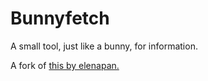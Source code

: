 # Bunnyfetch
A small tool, just like a bunny, for information.

A fork of [this by elenapan.](https://github.com/elenapan/dotfiles/blob/master/bin/bunnyfetch)
